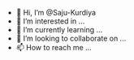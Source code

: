 - 👋 Hi, I’m @Saju-Kurdiya
- 👀 I’m interested in ...
- 🌱 I’m currently learning ...
- 💞️ I’m looking to collaborate on ...
- 📫 How to reach me ...

<!---
Saju-Kurdiya/Saju-Kurdiya is a ✨ special ✨ repository because its `README.md` (this file) appears on your GitHub profile.
You can click the Preview link to take a look at your changes.
--->
